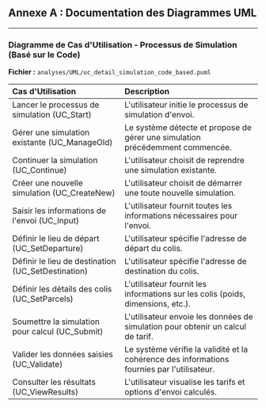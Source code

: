 ## Annexe A : Documentation des Diagrammes UML

---

### Diagramme de Cas d'Utilisation - Processus de Simulation (Basé sur le Code)

**Fichier :** `analyses/UML/uc_detail_simulation_code_based.puml`

| Cas d'Utilisation | Description |
| :---------------- | :---------- |
| Lancer le processus de simulation (UC_Start) | L'utilisateur initie le processus de simulation d'envoi. |
| Gérer une simulation existante (UC_ManageOld) | Le système détecte et propose de gérer une simulation précédemment commencée. |
| Continuer la simulation (UC_Continue) | L'utilisateur choisit de reprendre une simulation existante. |
| Créer une nouvelle simulation (UC_CreateNew) | L'utilisateur choisit de démarrer une toute nouvelle simulation. |
| Saisir les informations de l'envoi (UC_Input) | L'utilisateur fournit toutes les informations nécessaires pour l'envoi. |
| Définir le lieu de départ (UC_SetDeparture) | L'utilisateur spécifie l'adresse de départ du colis. |
| Définir le lieu de destination (UC_SetDestination) | L'utilisateur spécifie l'adresse de destination du colis. |
| Définir les détails des colis (UC_SetParcels) | L'utilisateur fournit les informations sur les colis (poids, dimensions, etc.). |
| Soumettre la simulation pour calcul (UC_Submit) | L'utilisateur envoie les données de simulation pour obtenir un calcul de tarif. |
| Valider les données saisies (UC_Validate) | Le système vérifie la validité et la cohérence des informations fournies par l'utilisateur. |
| Consulter les résultats (UC_ViewResults) | L'utilisateur visualise les tarifs et options d'envoi calculés. |
